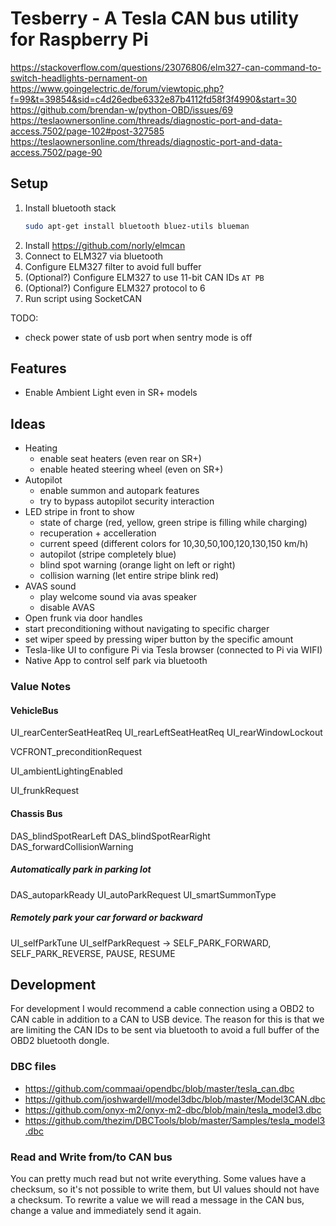 # Tesberry - A Tesla CAN bus utility for Raspberry Pi

https://stackoverflow.com/questions/23076806/elm327-can-command-to-switch-headlights-pernament-on
https://www.goingelectric.de/forum/viewtopic.php?f=99&t=39854&sid=c4d26edbe6332e87b4112fd58f3f4990&start=30
https://github.com/brendan-w/python-OBD/issues/69
https://teslaownersonline.com/threads/diagnostic-port-and-data-access.7502/page-102#post-327585
https://teslaownersonline.com/threads/diagnostic-port-and-data-access.7502/page-90

## Setup

1. Install bluetooth stack
   ```bash
   sudo apt-get install bluetooth bluez-utils blueman
   ```
3. Install https://github.com/norly/elmcan
4. Connect to ELM327 via bluetooth
5. Configure ELM327 filter to avoid full buffer
6. (Optional?) Configure ELM327 to use 11-bit CAN IDs `AT PB`
7. (Optional?) Configure ELM327 protocol to 6
8. Run script using SocketCAN


TODO:
- check power state of usb port when sentry mode is off


## Features
- Enable Ambient Light even in SR+ models

## Ideas
- Heating
  - enable seat heaters (even rear on SR+)
  - enable heated steering wheel (even on SR+)
- Autopilot
  - enable summon and autopark features
  - try to bypass autopilot security interaction
- LED stripe in front to show
  - state of charge (red, yellow, green stripe is filling while charging)
  - recuperation + accelleration
  - current speed (different colors for 10,30,50,100,120,130,150 km/h)
  - autopilot (stripe completely blue)
  - blind spot warning (orange light on left or right)
  - collision warning (let entire stripe blink red)
- AVAS sound
  - play welcome sound via avas speaker
  - disable AVAS
- Open frunk via door handles
- start preconditioning without navigating to specific charger
- set wiper speed by pressing wiper button by the specific amount
- Tesla-like UI to configure Pi via Tesla browser (connected to Pi via WIFI)
- Native App to control self park via bluetooth

### Value Notes
#### VehicleBus
UI_rearCenterSeatHeatReq
UI_rearLeftSeatHeatReq
UI_rearWindowLockout

VCFRONT_preconditionRequest

UI_ambientLightingEnabled

UI_frunkRequest

#### Chassis Bus
DAS_blindSpotRearLeft
DAS_blindSpotRearRight
DAS_forwardCollisionWarning

##### Automatically park in parking lot
DAS_autoparkReady
UI_autoParkRequest
UI_smartSummonType

##### Remotely park your car forward or backward
UI_selfParkTune
UI_selfParkRequest -> SELF_PARK_FORWARD, SELF_PARK_REVERSE, PAUSE, RESUME

## Development
For development I would recommend a cable connection using a OBD2 to CAN cable in addition to a CAN to USB device. The reason for this is that we are limiting the CAN IDs to be sent via bluetooth to avoid a full buffer of the OBD2 bluetooth dongle.

### DBC files
- https://github.com/commaai/opendbc/blob/master/tesla_can.dbc
- https://github.com/joshwardell/model3dbc/blob/master/Model3CAN.dbc
- https://github.com/onyx-m2/onyx-m2-dbc/blob/main/tesla_model3.dbc
- https://github.com/thezim/DBCTools/blob/master/Samples/tesla_model3.dbc

### Read and Write from/to CAN bus
You can pretty much read but not write everything. Some values have a checksum, so it's not possible to write them, but UI values should not have a checksum. To rewrite a value we will read a message in the CAN bus, change a value and immediately send it again.
